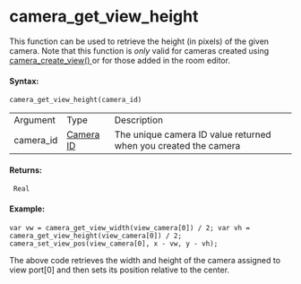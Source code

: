# camera_get_view_height

This function can be used to retrieve the height (in pixels) of the
given camera. Note that this function is *only* valid for cameras
created using [ camera_create_view() ](camera_create_view) or for
those added in the room editor.

#### Syntax:

``` gml
camera_get_view_height(camera_id)
```

|           |                                                                                                                            |                                                                 |
|-----------|----------------------------------------------------------------------------------------------------------------------------|-----------------------------------------------------------------|
| Argument  | Type                                                                                                                       | Description                                                     |
| camera_id |  [Camera ID](../../../../../GameMaker_Language/GML_Reference/Cameras_And_Display/Cameras_And_Viewports/camera_create)  | The unique camera ID value returned when you created the camera |

#### Returns:

``` gml
 Real
```

#### Example:

``` gml
var vw = camera_get_view_width(view_camera[0]) / 2; var vh = camera_get_view_height(view_camera[0]) / 2; camera_set_view_pos(view_camera[0], x - vw, y - vh);
```

The above code retrieves the width and height of the camera assigned to
view port\[0\] and then sets its position relative to the center.
